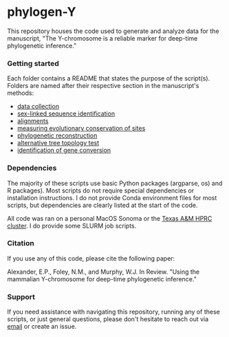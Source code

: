 # phylogen-Y

This repository houses the code used to generate and analyze data for the manuscript, "The Y-chromosome is a reliable marker for deep-time phylogenetic inference."

### Getting started
Each folder contains a README that states the purpose of the script(s). Folders are named after their respective section in the manuscript's methods:
* [data collection](https://github.com/emistasis/phylogen-y/tree/main/data-collection)
* [sex-linked sequence identification](https://github.com/emistasis/phylogen-y/tree/main/sex-linked)
* [alignments](https://github.com/emistasis/phylogen-y/tree/main/alignment-generation)
* [measuring evolutionary conservation of sites](https://github.com/emistasis/phylogen-y/tree/main/evolutionary-conservation)
* [phylogenetic reconstruction](https://github.com/emistasis/phylogen-y/tree/main/phylogenies)
* [alternative tree topology test](https://github.com/emistasis/phylogen-y/tree/main/topology_tests)
* [identification of gene conversion](https://github.com/emistasis/phylogen-y/tree/main/gene-conversion)

### Dependencies
The majority of these scripts use basic Python packages (argparse, os) and R packages). Most scripts do not require special dependencies or installation instructions. I do not provide Conda environment files for most scripts, but dependencies are clearly listed at the start of the code.

All code was ran on a personal MacOS Sonoma or the [Texas A&M HPRC cluster](https://hprc.tamu.edu). I do provide some SLURM job scripts.

### Citation
If you use any of this code, please cite the following paper:

Alexander, E.P., Foley, N.M., and Murphy, W.J. In Review. "Using the mammalian Y-chromosome for deep-time phylogenetic inference."
 
### Support
If you need assistance with navigating this repository, running any of these scripts, or just general questions, please don't hesitate to reach out via [email](emmarie.alexander@tamu.edu) or create an issue.
